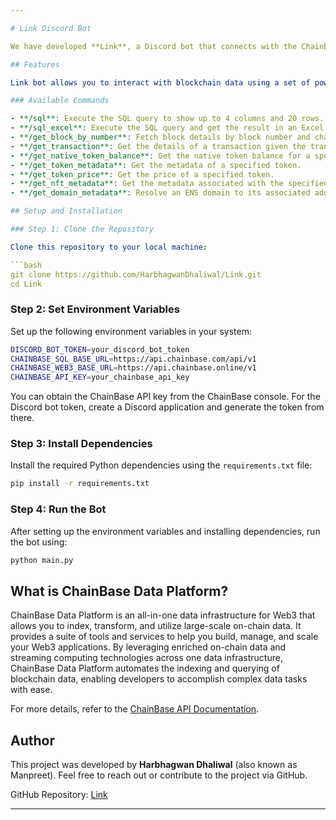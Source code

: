 ```yaml
---

# Link Discord Bot

We have developed **Link**, a Discord bot that connects with the ChainBase blockchain. It's an open-source project that anyone can use.

## Features

Link bot allows you to interact with blockchain data using a set of powerful commands:

### Available Commands

- **/sql**: Execute the SQL query to show up to 4 columns and 20 rows.
- **/sql_excel**: Execute the SQL query and get the result in an Excel file.
- **/get_block_by_number**: Fetch block details by block number and chain ID.
- **/get_transaction**: Get the details of a transaction given the transaction hash.
- **/get_native_token_balance**: Get the native token balance for a specified address.
- **/get_token_metadata**: Get the metadata of a specified token.
- **/get_token_price**: Get the price of a specified token.
- **/get_nft_metadata**: Get the metadata associated with the specified NFT.
- **/get_domain_metadata**: Resolve an ENS domain to its associated address.

## Setup and Installation

### Step 1: Clone the Repository

Clone this repository to your local machine:

```bash
git clone https://github.com/HarbhagwanDhaliwal/Link.git
cd Link
```

### Step 2: Set Environment Variables

Set up the following environment variables in your system:

```bash
DISCORD_BOT_TOKEN=your_discord_bot_token
CHAINBASE_SQL_BASE_URL=https://api.chainbase.com/api/v1
CHAINBASE_WEB3_BASE_URL=https://api.chainbase.online/v1
CHAINBASE_API_KEY=your_chainbase_api_key
```

You can obtain the ChainBase API key from the ChainBase console. For the Discord bot token, create a Discord application and generate the token from there.

### Step 3: Install Dependencies

Install the required Python dependencies using the `requirements.txt` file:

```bash
pip install -r requirements.txt
```

### Step 4: Run the Bot

After setting up the environment variables and installing dependencies, run the bot using:

```bash
python main.py
```

## What is ChainBase Data Platform?

ChainBase Data Platform is an all-in-one data infrastructure for Web3 that allows you to index, transform, and utilize large-scale on-chain data. It provides a suite of tools and services to help you build, manage, and scale your Web3 applications. By leveraging enriched on-chain data and streaming computing technologies across one data infrastructure, ChainBase Data Platform automates the indexing and querying of blockchain data, enabling developers to accomplish complex data tasks with ease.

For more details, refer to the [ChainBase API Documentation](https://docs.chainbase.com/api-reference/overview).

## Author

This project was developed by **Harbhagwan Dhaliwal** (also known as Manpreet). Feel free to reach out or contribute to the project via GitHub.

GitHub Repository: [Link](https://github.com/HarbhagwanDhaliwal/Link/)

--- 
```

